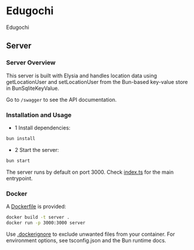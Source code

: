 # Edugochi

Edugochi

## Server

### Server Overview

This server is built with Elysia and handles location data using getLocationUser and setLocationUser from the Bun-based key-value store in BunSqliteKeyValue.

Go to `/swagger` to see the API documentation.

### Installation and Usage

- 1 Install dependencies:

```bash
bun install
```

- 2 Start the server:

```bash
bun start
```

The server runs by default on port 3000. Check [index.ts](src/index.ts) for the main entrypoint.

### Docker

A [Dockerfile](Dockerfile) is provided:

```bash
docker build -t server .
docker run -p 3000:3000 server
```

Use [.dockerignore](.dockerignore) to exclude unwanted files from your container. For environment options, see tsconfig.json and the Bun runtime docs.
